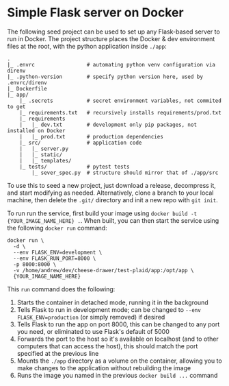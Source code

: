 # Simple Flask server on Docker

The following seed project can be used to set up any Flask-based server to run in Docker. The project structure places the Docker & dev environment files at the root, with the python application inside `./app`:

```
.
|_ .envrc                 # automating python venv configuration via direnv
|_ .python-version        # specify python version here, used by .envrc/direnv
|_ Dockerfile
|_ app/
    |_ .secrets           # secret environment variables, not commited to get
    |_ requirements.txt   # recursively installs requirements/prod.txt
    |_ requirements
    |   |_ dev.txt        # development only pip packages, not installed on Docker
    |   |_ prod.txt       # production dependencies
    |_ src/               # application code
    |   |_ server.py
    |   |_ static/
    |   |_ templates/
    |_ tests/             # pytest tests
        |_ sever_spec.py  # structure should mirror that of ./app/src
```

To use this to seed a new project, just download a release, decompress it, and start modifying as needed. Alternatively, clone a branch to your local machine, then delete the `.git/` directory and init a new repo with `git init`.

To run run the service, first build your image using `docker build -t {YOUR_IMAGE_NAME_HERE} .`. When built, you can then start the service using the following `docker run` command:

```
docker run \
  -d \
  --env FLASK_ENV=development \
  --env FLASK_RUN_PORT=8000 \
  -p 8000:8000 \
  -v /home/andrew/dev/cheese-drawer/test-plaid/app:/opt/app \
  {YOUR_IMAGE_NAME_HERE}
```

This `run` command does the following:

1. Starts the container in detached mode, running it in the background
2. Tells Flask to run in development mode; can be changed to `--env FLASK_ENV=production` (or simply removed) if desired
3. Tells Flask to run the app on port 8000, this can be changed to any port you need, or eliminated to use Flask's default of 5000
4. Forwards the port to the host so it's available on localhost (and to other computers that can access the host), this should match the port specified at the previous line
5. Mounts the `./app` directory as a volume on the container, allowing you to make changes to the application without rebuilding the image
6. Runs the image you named in the previous `docker build ...` command
